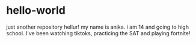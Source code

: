 # hello-world
just another repository
hellur!
my name is anika. i am 14 and going to high school. I've been watching tiktoks, practicing the SAT and playing fortnite!
